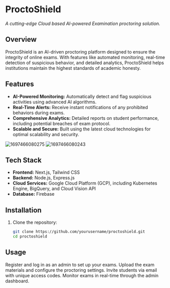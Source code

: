 # ProctoShield
*A cutting-edge Cloud based AI-powered Examination proctoring solution.*

## Overview

ProctoShield is an AI-driven proctoring platform designed to ensure the integrity of online exams. With features like automated monitoring, real-time detection of suspicious behavior, and detailed analytics, ProctoShield helps institutions maintain the highest standards of academic honesty.

## Features

- **AI-Powered Monitoring:** Automatically detect and flag suspicious activities using advanced AI algorithms.
- **Real-Time Alerts:** Receive instant notifications of any prohibited behaviors during exams.
- **Comprehensive Analytics:** Detailed reports on student performance, including potential breaches of exam protocol.
- **Scalable and Secure:** Built using the latest cloud technologies for optimal scalability and security.

![1697466080275](https://github.com/user-attachments/assets/fb575856-1efc-48de-b792-cca890c3be84)
![1697466080243](https://github.com/user-attachments/assets/ff6befc0-3a88-4144-a08e-702649756dc9)


## Tech Stack

- **Frontend:** Next.js, Tailwind CSS
- **Backend:** Node.js, Express.js
- **Cloud Services:** Google Cloud Platform (GCP), including Kubernetes Engine, BigQuery, and Cloud Vision API
- **Database:** Firebase

## Installation

1. Clone the repository:

   ```bash
   git clone https://github.com/yourusername/proctoshield.git
   cd proctoshield

## Usage

Register and log in as an admin to set up your exams.
Upload the exam materials and configure the proctoring settings.
Invite students via email with unique access codes.
Monitor exams in real-time through the admin dashboard.
   

